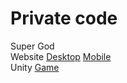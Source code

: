# Private code
Super God <br>
Website
[Desktop](https://raw.githubusercontent.com/LTeemu/LTeemu/main/images/supergod_desktop.png)
[Mobile](https://raw.githubusercontent.com/LTeemu/LTeemu/main/images/supergod_mobile.png)<br>
Unity
[Game](https://github.com/LTeemu/LTeemu/blob/main/video/RallyRacing.gif)
